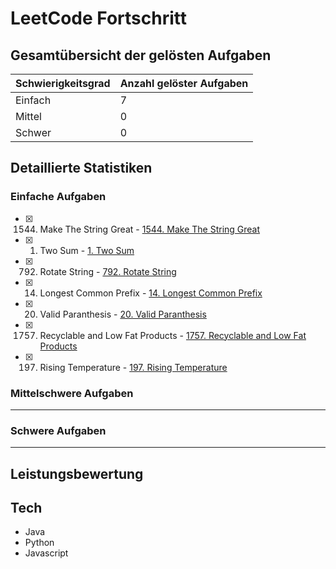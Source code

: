 # LeetCode Fortschritt

## Gesamtübersicht der gelösten Aufgaben

| Schwierigkeitsgrad | Anzahl gelöster Aufgaben |
| ------------------ | ------------------------ |
| Einfach            | 7                        |
| Mittel             | 0                        |
| Schwer             | 0                        |

## Detaillierte Statistiken

### Einfache Aufgaben
- [x] 1544. Make The String Great - [1544. Make The String Great](https://leetcode.com/problems/make-the-string-great/)
- [x] 1. Two Sum - [1. Two Sum](https://leetcode.com/problems/two-sum/)
- [x] 792. Rotate String - [792. Rotate String](https://leetcode.com/problems/rotate-string/)
- [x] 14. Longest Common Prefix - [14. Longest Common Prefix](https://leetcode.com/problems/longest-common-prefix/)
- [x] 20. Valid Paranthesis - [20. Valid Paranthesis](https://leetcode.com/problems/valid-parentheses/)
- [x] 1757. Recyclable and Low Fat Products - [1757. Recyclable and Low Fat Products](https://leetcode.com/problems/recyclable-and-low-fat-products/)
- [x] 197. Rising Temperature - [197. Rising Temperature](https://leetcode.com/problems/rising-temperature/)


### Mittelschwere Aufgaben

---

### Schwere Aufgaben

---

## Leistungsbewertung



## Tech
- Java
- Python
- Javascript
